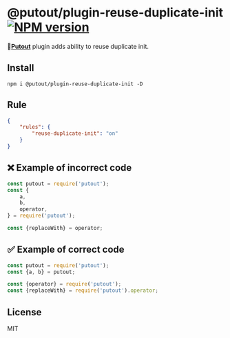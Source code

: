 # @putout/plugin-reuse-duplicate-init [![NPM version][NPMIMGURL]][NPMURL]

[NPMIMGURL]: https://img.shields.io/npm/v/@putout/plugin-reuse-duplicate-init.svg?style=flat&longCache=true
[NPMURL]: https://npmjs.org/package/@putout/plugin-reuse-duplicate-init "npm"

🐊[**Putout**](https://github.com/coderaiser/putout) plugin adds ability to reuse duplicate init.

## Install

```
npm i @putout/plugin-reuse-duplicate-init -D
```

## Rule

```json
{
    "rules": {
        "reuse-duplicate-init": "on"
    }
}
```

## ❌ Example of incorrect code

```js
const putout = require('putout');
const {
    a,
    b,
    operator,
} = require('putout');

const {replaceWith} = operator;
```

## ✅ Example of correct code

```js
const putout = require('putout');
const {a, b} = putout;

const {operator} = require('putout');
const {replaceWith} = require('putout').operator;
```

## License

MIT
